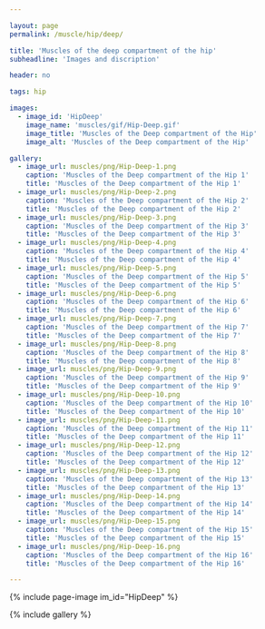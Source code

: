 ```yaml
---

layout: page
permalink: /muscle/hip/deep/

title: 'Muscles of the deep compartment of the hip'
subheadline: 'Images and discription'

header: no

tags: hip

images:
  - image_id: 'HipDeep'
    image_name: 'muscles/gif/Hip-Deep.gif'
    image_title: 'Muscles of the Deep compartment of the Hip'
    image_alt: 'Muscles of the Deep compartment of the Hip' 

gallery:
  - image_url: muscles/png/Hip-Deep-1.png
    caption: 'Muscles of the Deep compartment of the Hip 1'
    title: 'Muscles of the Deep compartment of the Hip 1'
  - image_url: muscles/png/Hip-Deep-2.png
    caption: 'Muscles of the Deep compartment of the Hip 2'
    title: 'Muscles of the Deep compartment of the Hip 2'
  - image_url: muscles/png/Hip-Deep-3.png
    caption: 'Muscles of the Deep compartment of the Hip 3'
    title: 'Muscles of the Deep compartment of the Hip 3'
  - image_url: muscles/png/Hip-Deep-4.png
    caption: 'Muscles of the Deep compartment of the Hip 4'
    title: 'Muscles of the Deep compartment of the Hip 4'
  - image_url: muscles/png/Hip-Deep-5.png
    caption: 'Muscles of the Deep compartment of the Hip 5'
    title: 'Muscles of the Deep compartment of the Hip 5'
  - image_url: muscles/png/Hip-Deep-6.png
    caption: 'Muscles of the Deep compartment of the Hip 6'
    title: 'Muscles of the Deep compartment of the Hip 6'
  - image_url: muscles/png/Hip-Deep-7.png
    caption: 'Muscles of the Deep compartment of the Hip 7'
    title: 'Muscles of the Deep compartment of the Hip 7'
  - image_url: muscles/png/Hip-Deep-8.png
    caption: 'Muscles of the Deep compartment of the Hip 8'
    title: 'Muscles of the Deep compartment of the Hip 8'
  - image_url: muscles/png/Hip-Deep-9.png
    caption: 'Muscles of the Deep compartment of the Hip 9'
    title: 'Muscles of the Deep compartment of the Hip 9'
  - image_url: muscles/png/Hip-Deep-10.png
    caption: 'Muscles of the Deep compartment of the Hip 10'
    title: 'Muscles of the Deep compartment of the Hip 10'
  - image_url: muscles/png/Hip-Deep-11.png
    caption: 'Muscles of the Deep compartment of the Hip 11'
    title: 'Muscles of the Deep compartment of the Hip 11'
  - image_url: muscles/png/Hip-Deep-12.png
    caption: 'Muscles of the Deep compartment of the Hip 12'
    title: 'Muscles of the Deep compartment of the Hip 12'
  - image_url: muscles/png/Hip-Deep-13.png
    caption: 'Muscles of the Deep compartment of the Hip 13'
    title: 'Muscles of the Deep compartment of the Hip 13'
  - image_url: muscles/png/Hip-Deep-14.png
    caption: 'Muscles of the Deep compartment of the Hip 14'
    title: 'Muscles of the Deep compartment of the Hip 14'
  - image_url: muscles/png/Hip-Deep-15.png
    caption: 'Muscles of the Deep compartment of the Hip 15'
    title: 'Muscles of the Deep compartment of the Hip 15'
  - image_url: muscles/png/Hip-Deep-16.png
    caption: 'Muscles of the Deep compartment of the Hip 16'
    title: 'Muscles of the Deep compartment of the Hip 16'

---
```


{% include page-image im_id="HipDeep" %}

{% include gallery %}